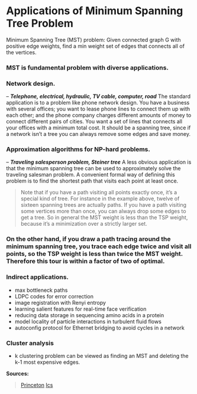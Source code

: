 # Applications of Minimum Spanning Tree Problem #
Minimum Spanning Tree (MST) problem: Given connected graph G with positive edge weights, find a min weight set of edges that connects all of the vertices.
### MST is fundamental problem with diverse applications.
### Network design.
– ***Telephone, electrical, hydraulic, TV cable, computer, road***
The standard application is to a problem like phone network design. You have a business with several offices; you want to lease phone lines to connect them up with each other; and the phone company charges different amounts of money to connect different pairs of cities. You want a set of lines that connects all your offices with a minimum total cost. It should be a spanning tree, since if a network isn’t a tree you can always remove some edges and save money.



### Approximation algorithms for NP-hard problems.
– ***Traveling salesperson problem, Steiner tree***
A less obvious application is that the minimum spanning tree can be used to approximately solve the traveling salesman problem. A convenient formal way of defining this problem is to find the shortest path that visits each point at least once.

> Note that if you have a path visiting all points exactly once, it’s a special kind of tree. For instance in the example above, twelve of sixteen spanning trees are actually paths. If you have a path visiting some vertices more than once, you can always drop some edges to get a tree. So in general the MST weight is less than the TSP weight, because it’s a minimization over a strictly larger set.

### On the other hand, if you draw a path tracing around the minimum spanning tree, you trace each edge twice and visit all points, so the TSP weight is less than twice the MST weight. Therefore this tour is within a factor of two of optimal.

### Indirect applications.
* max bottleneck paths
* LDPC codes for error correction
* image registration with Renyi entropy
* learning salient features for real-time face verification
* reducing data storage in sequencing amino acids in a protein
* model locality of particle interactions in turbulent fluid flows
* autoconfig protocol for Ethernet bridging to avoid cycles in a network

### Cluster analysis
* k clustering problem can be viewed as finding an MST and deleting the k-1 most
expensive edges.

**Sources:**
> [Princeton](https://www.cs.princeton.edu/courses/archive/spr07/cos226/lectures/mst.pdf)
> [Ics](https://www.ics.uci.edu/~eppstein/161/960206.html)
